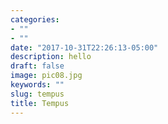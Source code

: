 ```yaml
---
categories:
- ""
- ""
date: "2017-10-31T22:26:13-05:00"
description: hello
draft: false
image: pic08.jpg
keywords: ""
slug: tempus
title: Tempus
---
```

